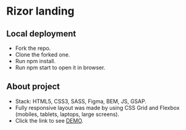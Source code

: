 # Rizor landing

## Local deployment
* Fork the repo.
* Clone the forked one.
* Run npm install.
* Run npm start to open it in browser.

## About project
* Stack: HTML5, CSS3, SASS, Figma, BEM, JS, GSAP.
* Fully responsive layout was made by using CSS Grid and Flexbox (mobiles, tablets, laptops, large screens).
* Click the link to see [DEMO](https://taniaomelko.github.io/rizor/).
